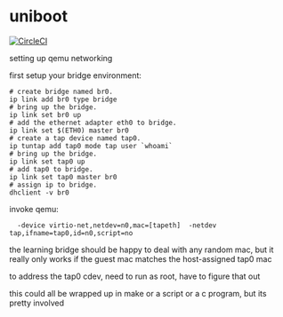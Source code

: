 # uniboot

[![CircleCI](https://circleci.com/gh/deferpanic/uniboot.svg?style=svg)](https://circleci.com/gh/deferpanic/uniboot)

setting up qemu networking

  first setup your bridge environment:
  
```
# create bridge named br0.
ip link add br0 type bridge
# bring up the bridge.
ip link set br0 up
# add the ethernet adapter eth0 to bridge.
ip link set $(ETH0) master br0
# create a tap device named tap0.
ip tuntap add tap0 mode tap user `whoami`
# bring up the bridge.
ip link set tap0 up
# add tap0 to bridge.
ip link set tap0 master br0
# assign ip to bridge.
dhclient -v br0
```

invoke qemu:
```
  -device virtio-net,netdev=n0,mac=[tapeth]  -netdev tap,ifname=tap0,id=n0,script=no
```

the learning bridge should be happy to deal with any random mac, but it really only
works if the guest mac matches the host-assigned tap0 mac

to address the tap0 cdev, need to run as root, have to figure that out

this could all be wrapped up in make or a script or a c program, but its
pretty involved



